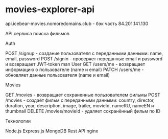 # movies-explorer-api

api.icebear-movies.nomoredomains.club - бэк часть 84.201.141.130

API сервиса поиска фильмов

Auth

POST /signup - создание пользователя с переданными данными: name, email, password
POST /signin - проверяет переданные email и password и возвращает JWT-token
man User
GET /users/me - возвращает информацию о пользователе (name и email)
PATCH /users/me - обновляет данные пользователя (name и email)

Movies

GET /movies - возвращает сохраненные пользователем фильмы
POST /movies - создаёт фильм с переданными данными: country, director, duration, year, description, image, trailer, movieId, nameRU, nameEN и thumbnail
DELETE /movies/movieId - удаляет сохранённый фильм по ID


Технологии

Node.js
Express.js
MongoDB
Rest API
nginx
